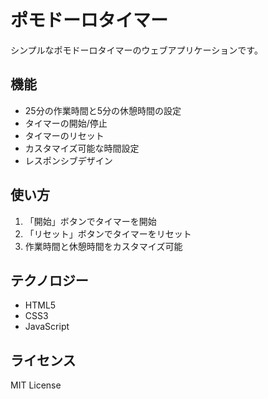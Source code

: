 # ポモドーロタイマー

シンプルなポモドーロタイマーのウェブアプリケーションです。

## 機能

- 25分の作業時間と5分の休憩時間の設定
- タイマーの開始/停止
- タイマーのリセット
- カスタマイズ可能な時間設定
- レスポンシブデザイン

## 使い方

1. 「開始」ボタンでタイマーを開始
2. 「リセット」ボタンでタイマーをリセット
3. 作業時間と休憩時間をカスタマイズ可能

## テクノロジー

- HTML5
- CSS3
- JavaScript

## ライセンス

MIT License
